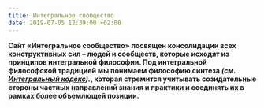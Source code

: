 ```yaml
---
title: Интегральное сообщество
date: 2019-07-05 12:39:00 +02:00
---
```


**Сайт «Интегральное сообщество» посвящен консолидации всех конструктивных сил – людей и сообществ, которые исходят из принципов интегральной философии. Под интегральной философской традицией мы понимаем философию синтеза *(см. [Интегральный кодекс](https://allunity.ru/codex.php)).*, которая стремится учитывать созидательные стороны частных направлений знания и практики и соединять их в рамках более объемлющей позиции.**